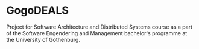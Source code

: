# GogoDEALS
Project for Software Architecture and Distributed Systems course as a part of the Software Engendering and Management bachelor's programme at the University of Gothenburg.
